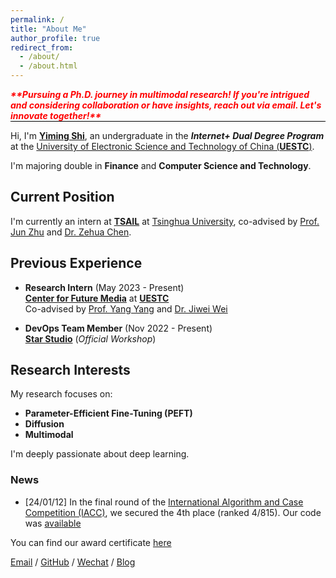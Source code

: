 ```yaml
---
permalink: /
title: "About Me"
author_profile: true
redirect_from: 
  - /about/
  - /about.html
---
```


<div style="border-bottom: 1px solid #000; display: inline-block; color: red;">
    <strong><em>**Pursuing a Ph.D. journey in multimodal research! If you're intrigued and considering collaboration or have insights, reach out via email. Let's innovate together!**</em></strong>
</div>


Hi, I'm [**Yiming Shi**](https://shiym.top/about/), an undergraduate in the ***Internet+ Dual Degree Program*** at the [University of Electronic Science and Technology of China (**UESTC**)](https://en.uestc.edu.cn/).

I'm majoring double in **Finance** and **Computer Science and Technology**.

## Current Position

I'm currently an intern at [**TSAIL**](https://ml.cs.tsinghua.edu.cn/) at [Tsinghua University](https://www.tsinghua.edu.cn/index.htm), co-advised by [Prof. Jun Zhu](http://ml.cs.tsinghua.edu.cn/~jun/) and [Dr. Zehua Chen](https://scholar.google.com/citations?user=wa04fD4AAAAJ&hl=en).

## Previous Experience

- **Research Intern** (May 2023 - Present)  
  [**Center for Future Media**](https://cfm.uestc.edu.cn/index) at [**UESTC**](https://en.uestc.edu.cn/)  
  Co-advised by [Prof. Yang Yang](https://cfm.uestc.edu.cn/~yangyang/) and [Dr. Jiwei Wei](https://scholar.google.com/citations?user=2Jmbr6AAAAAJ&hl=zh-CN&oi=ao)

- **DevOps Team Member** (Nov 2022 - Present)  
  [**Star Studio**](https://github.com/StarStudio) (*Official Workshop*)

## Research Interests

My research focuses on:
- **Parameter-Efficient Fine-Tuning (PEFT)**
- **Diffusion**
- **Multimodal**

I'm deeply passionate about deep learning.

### News

- [24/01/12] In the final round of the [International Algorithm and Case Competition (IACC)](https://iacc.pazhoulab-huangpu.com/contestdetail?id=64af50464a0ed647faca6266&award=1,000,000), we secured the 4th place (ranked 4/815). Our code was [available](https://github.com/SKDDJ/GHM-Greater-Bay-AI-Challenge-Final-Round)

You can find our award certificate [here](../files/xiugo-certificate.pdf)


[Email](mailto:yimingshi666@gmail.com) / [GitHub](https://github.com/SKDDJ) / [Wechat](https://raw.githubusercontent.com/SKDDJ/picgoimgbed/main/202402121720081.jpeg) / [Blog](https://shiym.top)
